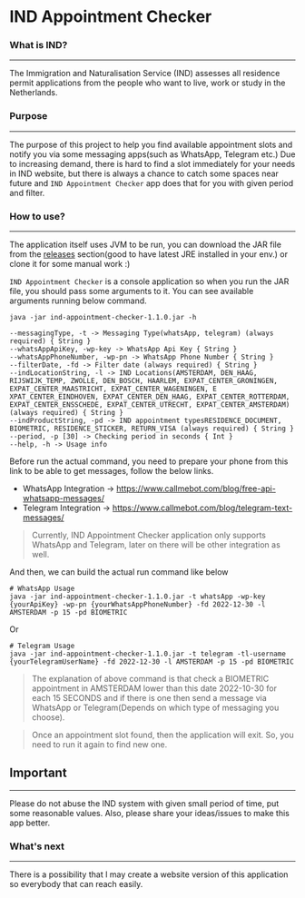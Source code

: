 # IND Appointment Checker

### What is IND?

---
The Immigration and Naturalisation Service (IND) assesses all residence permit applications from the people who want to live, work or study in the Netherlands.

### Purpose

---
The purpose of this project to help you find available appointment slots and notify you via some messaging apps(such as WhatsApp, Telegram etc.)
Due to increasing demand, there is hard to find a slot immediately for your needs in IND website, but there is always a chance to catch some spaces near future and `IND Appointment Checker` app does that for you with given period and filter.

### How to use?

---
The application itself uses JVM to be run, you can download the JAR file from the [releases](https://github.com/ufukhalis/ind-appointment-checker/releases) section(good to have latest JRE installed in your env.) or clone it for some manual work :)

`IND Appointment Checker` is a console application so when you run the JAR file, you should pass some arguments to it. You can see available arguments running below command.

```shell
java -jar ind-appointment-checker-1.1.0.jar -h

--messagingType, -t -> Messaging Type(whatsApp, telegram) (always required) { String }
--whatsAppApiKey, -wp-key -> WhatsApp Api Key { String }
--whatsAppPhoneNumber, -wp-pn -> WhatsApp Phone Number { String }
--filterDate, -fd -> Filter date (always required) { String }
--indLocationString, -l -> IND Locations(AMSTERDAM, DEN_HAAG, RIJSWIJK_TEMP, ZWOLLE, DEN_BOSCH, HAARLEM, EXPAT_CENTER_GRONINGEN, EXPAT_CENTER_MAASTRICHT, EXPAT_CENTER_WAGENINGEN, E
XPAT_CENTER_EINDHOVEN, EXPAT_CENTER_DEN_HAAG, EXPAT_CENTER_ROTTERDAM, EXPAT_CENTER_ENSSCHEDE, EXPAT_CENTER_UTRECHT, EXPAT_CENTER_AMSTERDAM) (always required) { String }
--indProductString, -pd -> IND appointment typesRESIDENCE_DOCUMENT, BIOMETRIC, RESIDENCE_STICKER, RETURN_VISA (always required) { String }
--period, -p [30] -> Checking period in seconds { Int }
--help, -h -> Usage info
```

Before run the actual command, you need to prepare your phone from this link to be able to get messages, follow the below links. 

* WhatsApp Integration -> https://www.callmebot.com/blog/free-api-whatsapp-messages/
* Telegram Integration -> https://www.callmebot.com/blog/telegram-text-messages/

> Currently, IND Appointment Checker application only supports WhatsApp and Telegram, later on there will be other integration as well.

And then, we can build the actual run command like below

```shell
# WhatsApp Usage
java -jar ind-appointment-checker-1.1.0.jar -t whatsApp -wp-key {yourApiKey} -wp-pn {yourWhatsAppPhoneNumber} -fd 2022-12-30 -l AMSTERDAM -p 15 -pd BIOMETRIC
```

Or

```shell
# Telegram Usage
java -jar ind-appointment-checker-1.1.0.jar -t telegram -tl-username {yourTelegramUserName} -fd 2022-12-30 -l AMSTERDAM -p 15 -pd BIOMETRIC
```

> The explanation of above command is that check a BIOMETRIC appointment in AMSTERDAM lower than this date 2022-10-30 for each 15 SECONDS and if there is one then send a message via WhatsApp or Telegram(Depends on which type of messaging you choose).

> Once an appointment slot found, then the application will exit. So, you need to run it again to find new one.

## Important

---

Please do not abuse the IND system with given small period of time, put some reasonable values. Also, please share your ideas/issues to make this app better.

### What's next

---
There is a possibility that I may create a website version of this application so everybody that can reach easily.
